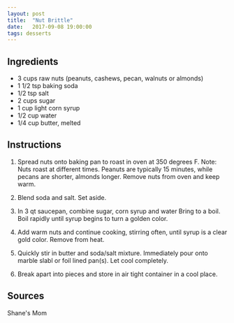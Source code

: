 ```yaml
---
layout: post
title:  "Nut Brittle"
date:   2017-09-08 19:00:00
tags: desserts
---
```


Ingredients
-----------
- 3 cups raw nuts (peanuts, cashews, pecan, walnuts or almonds)
- 1 1/2 tsp baking soda
- 1/2 tsp salt
- 2 cups sugar
- 1 cup light corn syrup
- 1/2 cup water
- 1/4 cup butter, melted

Instructions
------------
1. Spread nuts onto baking pan to roast in oven at 350 degrees F.
Note: Nuts roast at different times. Peanuts are typically 15 minutes, while pecans are shorter, almonds longer.
Remove nuts from oven and keep warm.

2. Blend soda and salt. Set aside.

3. In 3 qt saucepan, combine sugar, corn syrup and water Bring to a boil. Boil rapidly until syrup begins to turn a golden color.

4. Add warm nuts and continue cooking, stirring often, until syrup is a clear gold color. Remove from heat.

5. Quickly stir in butter and soda/salt mixture. Immediately pour onto marble slabl or foil lined pan(s). Let cool completely.

6. Break apart into pieces and store in air tight container in a cool place.

Sources
------
Shane's Mom

